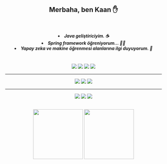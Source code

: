 
<h2 align = "center">Merbaha, ben Kaan ✋</h2> 

<br>

<h5 align = "center" >
    
<li> Java geliştiriciyim. ☕️ </li>
<li> Spring framework öğreniyorum... 👨‍💻 </li>
<li> Yapay zeka ve makine öğrenmesi alanlarına ilgi duyuyorum. 🧠 </li>
     
</h5>

<br>

<div align = "center"> 

<img src = "https://img.shields.io/badge/Java-ED8B00?style=for-the-badge&logo=java&logoColor=white">

<img src = "https://img.shields.io/badge/Spring-6DB33F?style=for-the-badge&logo=spring&logoColor=white">

<img src = "https://img.shields.io/badge/Python-FFD43B?style=for-the-badge&logo=python&logoColor=darkgreen">


<img src = "https://img.shields.io/badge/Git-F05032?style=for-the-badge&logo=git&logoColor=white"/>

---


<img src = "https://img.shields.io/badge/Numpy-777BB4?style=for-the-badge&logo=numpy&logoColor=white"/>

<img src = "https://img.shields.io/badge/Pandas-2C2D72?style=for-the-badge&logo=pandas&logoColor=white"/>

<img src = "https://img.shields.io/badge/scikit_learn-F7931E?style=for-the-badge&logo=scikit-learn&logoColor=white"/>

---

<img src = "https://img.shields.io/badge/MySQL-00000F?style=for-the-badge&logo=mysql&logoColor=white"/>

<img src = "https://img.shields.io/badge/SQLite-07405E?style=for-the-badge&logo=sqlite&logoColor=white"/>

<img src = "https://img.shields.io/badge/PostgreSQL-316192?style=for-the-badge&logo=postgresql&logoColor=white"/>

</div>

<br>

<p align = "center">

<img  height='160px'  src = 'https://github-readme-stats.vercel.app/api?username=KaanKizildag&theme=tokyonight&count_private=true&show_icons=true&hide=issues'>

<img height='160px' src = "https://github-readme-stats.vercel.app/api/top-langs/?username=KaanKizildag&theme=tokyonight&layout=compact&show"/>

</p>

